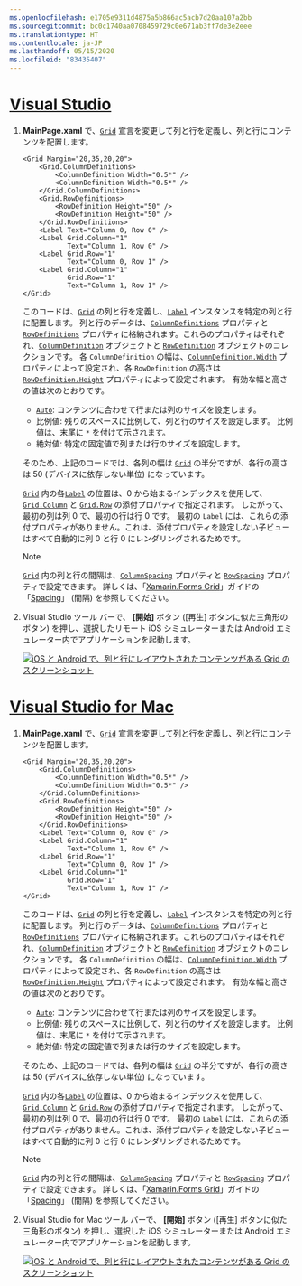 ```yaml
---
ms.openlocfilehash: e1705e9311d4875a5b866ac5acb7d20aa107a2bb
ms.sourcegitcommit: bc0c1740aa0708459729c0e671ab3ff7de3e2eee
ms.translationtype: HT
ms.contentlocale: ja-JP
ms.lasthandoff: 05/15/2020
ms.locfileid: "83435407"
---
```

# <a name="visual-studio"></a>[Visual Studio](#tab/vswin)

1. **MainPage.xaml** で、[`Grid`](xref:Xamarin.Forms.Grid) 宣言を変更して列と行を定義し、列と行にコンテンツを配置します。

    ```xaml
    <Grid Margin="20,35,20,20">
        <Grid.ColumnDefinitions>
            <ColumnDefinition Width="0.5*" />
            <ColumnDefinition Width="0.5*" />
        </Grid.ColumnDefinitions>
        <Grid.RowDefinitions>
            <RowDefinition Height="50" />
            <RowDefinition Height="50" />
        </Grid.RowDefinitions>
        <Label Text="Column 0, Row 0" />
        <Label Grid.Column="1"
               Text="Column 1, Row 0" />
        <Label Grid.Row="1"
               Text="Column 0, Row 1" />
        <Label Grid.Column="1"
               Grid.Row="1"
               Text="Column 1, Row 1" />
    </Grid>
    ```

    このコードは、[`Grid`](xref:Xamarin.Forms.Grid) の列と行を定義し、[`Label`](xref:Xamarin.Forms.Label) インスタンスを特定の列と行に配置します。 列と行のデータは、[`ColumnDefinitions`](xref:Xamarin.Forms.Grid.ColumnDefinitions) プロパティと [`RowDefinitions`](xref:Xamarin.Forms.Grid.RowDefinitions) プロパティに格納されます。これらのプロパティはそれぞれ、[`ColumnDefinition`](xref:Xamarin.Forms.ColumnDefinition) オブジェクトと [`RowDefinition`](xref:Xamarin.Forms.RowDefinition) オブジェクトのコレクションです。 各 `ColumnDefinition` の幅は、[`ColumnDefinition.Width`](xref:Xamarin.Forms.ColumnDefinition.Width) プロパティによって設定され、各 `RowDefinition` の高さは [`RowDefinition.Height`](xref:Xamarin.Forms.RowDefinition.Height) プロパティによって設定されます。 有効な幅と高さの値は次のとおりです。

    - [`Auto`](xref:Xamarin.Forms.GridUnitType.Auto): コンテンツに合わせて行または列のサイズを設定します。
    - 比例値: 残りのスペースに比例して、列と行のサイズを設定します。 比例値は、末尾に `*` を付けて示されます。
    - 絶対値: 特定の固定値で列または行のサイズを設定します。

    そのため、上記のコードでは、各列の幅は [`Grid`](xref:Xamarin.Forms.Grid) の半分ですが、各行の高さは 50 (デバイスに依存しない単位) になっています。

    [`Grid`](xref:Xamarin.Forms.Grid) 内の各[`Label`](xref:Xamarin.Forms.Label) の位置は、0 から始まるインデックスを使用して、[`Grid.Column`](xref:Xamarin.Forms.Grid.ColumnProperty) と [`Grid.Row`](xref:Xamarin.Forms.Grid.RowProperty) の添付プロパティで指定されます。 したがって、最初の列は列 0 で、最初の行は行 0 です。 最初の `Label` には、これらの添付プロパティがありません。これは、添付プロパティを設定しない子ビューはすべて自動的に列 0 と行 0 にレンダリングされるためです。

    > [!NOTE]
    > [`Grid`](xref:Xamarin.Forms.Grid) 内の列と行の間隔は、[`ColumnSpacing`](xref:Xamarin.Forms.Grid.ColumnSpacing) プロパティと [`RowSpacing`](xref:Xamarin.Forms.Grid.RowSpacing) プロパティで設定できます。 詳しくは、「[Xamarin.Forms Grid](~/xamarin-forms/user-interface/layouts/grid.md)」ガイドの「[Spacing](~/xamarin-forms/user-interface/layouts/grid.md#space-between-rows-and-columns)」 (間隔) を参照してください。

1. Visual Studio ツール バーで、 **[開始]** ボタン ([再生] ボタンに似た三角形のボタン) を押し、選択したリモート iOS シミュレーターまたは Android エミュレーター内でアプリケーションを起動します。

    [![iOS と Android で、列と行にレイアウトされたコンテンツがある Grid のスクリーンショット](../images/columns-rows.png "列と行にコンテンツがある Grid")](../images/columns-rows-large.png#lightbox "列と行にコンテンツがある Grid")

# <a name="visual-studio-for-mac"></a>[Visual Studio for Mac](#tab/vsmac)

1. **MainPage.xaml** で、[`Grid`](xref:Xamarin.Forms.Grid) 宣言を変更して列と行を定義し、列と行にコンテンツを配置します。

    ```xaml
    <Grid Margin="20,35,20,20">
        <Grid.ColumnDefinitions>
            <ColumnDefinition Width="0.5*" />
            <ColumnDefinition Width="0.5*" />
        </Grid.ColumnDefinitions>
        <Grid.RowDefinitions>
            <RowDefinition Height="50" />
            <RowDefinition Height="50" />
        </Grid.RowDefinitions>
        <Label Text="Column 0, Row 0" />
        <Label Grid.Column="1"
               Text="Column 1, Row 0" />
        <Label Grid.Row="1"
               Text="Column 0, Row 1" />
        <Label Grid.Column="1"
               Grid.Row="1"
               Text="Column 1, Row 1" />
    </Grid>
    ```

    このコードは、[`Grid`](xref:Xamarin.Forms.Grid) の列と行を定義し、[`Label`](xref:Xamarin.Forms.Label) インスタンスを特定の列と行に配置します。 列と行のデータは、[`ColumnDefinitions`](xref:Xamarin.Forms.Grid.ColumnDefinitions) プロパティと [`RowDefinitions`](xref:Xamarin.Forms.Grid.RowDefinitions) プロパティに格納されます。これらのプロパティはそれぞれ、[`ColumnDefinition`](xref:Xamarin.Forms.ColumnDefinition) オブジェクトと [`RowDefinition`](xref:Xamarin.Forms.RowDefinition) オブジェクトのコレクションです。 各 `ColumnDefinition` の幅は、[`ColumnDefinition.Width`](xref:Xamarin.Forms.ColumnDefinition.Width) プロパティによって設定され、各 `RowDefinition` の高さは [`RowDefinition.Height`](xref:Xamarin.Forms.RowDefinition.Height) プロパティによって設定されます。 有効な幅と高さの値は次のとおりです。

    - [`Auto`](xref:Xamarin.Forms.GridUnitType.Auto): コンテンツに合わせて行または列のサイズを設定します。
    - 比例値: 残りのスペースに比例して、列と行のサイズを設定します。 比例値は、末尾に `*` を付けて示されます。
    - 絶対値: 特定の固定値で列または行のサイズを設定します。

    そのため、上記のコードでは、各列の幅は [`Grid`](xref:Xamarin.Forms.Grid) の半分ですが、各行の高さは 50 (デバイスに依存しない単位) になっています。

    [`Grid`](xref:Xamarin.Forms.Grid) 内の各[`Label`](xref:Xamarin.Forms.Label) の位置は、0 から始まるインデックスを使用して、[`Grid.Column`](xref:Xamarin.Forms.Grid.ColumnProperty) と [`Grid.Row`](xref:Xamarin.Forms.Grid.RowProperty) の添付プロパティで指定されます。 したがって、最初の列は列 0 で、最初の行は行 0 です。 最初の `Label` には、これらの添付プロパティがありません。これは、添付プロパティを設定しない子ビューはすべて自動的に列 0 と行 0 にレンダリングされるためです。

    > [!NOTE]
    > [`Grid`](xref:Xamarin.Forms.Grid) 内の列と行の間隔は、[`ColumnSpacing`](xref:Xamarin.Forms.Grid.ColumnSpacing) プロパティと [`RowSpacing`](xref:Xamarin.Forms.Grid.RowSpacing) プロパティで設定できます。 詳しくは、「[Xamarin.Forms Grid](~/xamarin-forms/user-interface/layouts/grid.md)」ガイドの「[Spacing](~/xamarin-forms/user-interface/layouts/grid.md#space-between-rows-and-columns)」 (間隔) を参照してください。

1. Visual Studio for Mac ツール バーで、 **[開始]** ボタン ([再生] ボタンに似た三角形のボタン) を押し、選択した iOS シミュレーターまたは Android エミュレーター内でアプリケーションを起動します。

    [![iOS と Android で、列と行にレイアウトされたコンテンツがある Grid のスクリーンショット](../images/columns-rows.png "列と行にコンテンツがある Grid")](../images/columns-rows-large.png#lightbox "列と行にコンテンツがある Grid")

